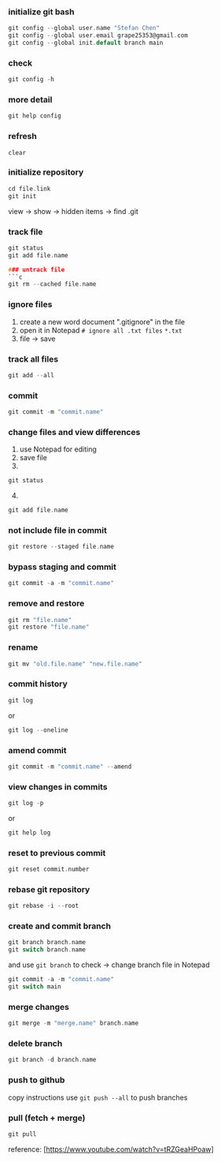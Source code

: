 ### initialize git bash
```c
git config --global user.name "Stefan Chen"
git config --global user.email grape25353@gmail.com
git config --global init.default branch main
```
### check
```c
git config -h
```
### more detail
```c
git help config
```
### refresh
```
clear
```
### initialize repository
```c
cd file.link
git init
```
view &rarr; show &rarr; hidden items &rarr; find .git
### track file
```c
git status
git add file.name

### untrack file
```c
git rm --cached file.name
```
### ignore files
1. create a new word document ".gitignore" in the file
2. open it in Notepad
`# ignore all .txt files`
`*.txt`
3. file &rarr; save
### track all files
```c
git add --all
```
### commit
```c
git commit -m "commit.name"
```
### change files and view differences
1. use Notepad for editing
2. save file
3. 
```c 
git status
```
4. 
```c
git add file.name
```
### not include file in commit
```c
git restore --staged file.name
```
### bypass staging and commit
```c
git commit -a -m "commit.name"
```
### remove and restore
```c
git rm "file.name"
git restore "file.name"
```
### rename 
```c
git mv "old.file.name" "new.file.name"
```
### commit history
```c
git log
```
or
```c
git log --oneline
```
### amend commit
```c
git commit -m "commit.name" --amend
```
### view changes in commits
```c
git log -p
```
or
```c
git help log
```
### reset to previous commit
```c
git reset commit.number
```
### rebase git repository
```c
git rebase -i --root
```
### create and commit branch 
```c
git branch branch.name
git switch branch.name
```
and use `git branch` to check
&rarr; change branch file in Notepad
```c
git commit -a -m "commit.name"
git switch main
```
### merge changes
```c
git merge -m "merge.name" branch.name
```
### delete branch
```c
git branch -d branch.name
```
### push to github
copy instructions 
use `git push --all` to push branches

### pull (fetch + merge)
```c
git pull
```
reference: [https://www.youtube.com/watch?v=tRZGeaHPoaw]

